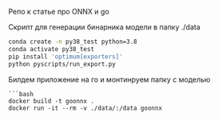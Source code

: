 Репо к статье про ONNX и go

Скрипт для генерации бинарника модели в папку ./data
```bash
conda create -n py38_test python=3.8
conda activate py38_test
pip install 'optimum[exporters]'
python pyscripts/run_export.py 
```

Билдем приложение на го и монтинруем папку с моделью
```
```bash
docker build -t goonnx .
docker run -it --rm -v ./data/:/data goonnx
```
